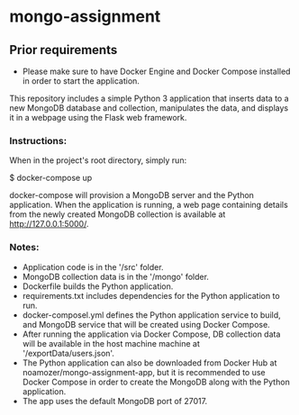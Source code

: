 # mongo-assignment

## Prior requirements
- Please make sure to have Docker Engine and Docker Compose installed in order to start the application.

This repository includes a simple Python 3 application that inserts data to a new MongoDB database and collection, manipulates the data, and displays it in a webpage using the Flask web framework.

### Instructions:

When in the project's root directory, simply run:

$ docker-compose up

docker-compose will provision a MongoDB server and the Python application.
When the application is running, a web page containing details from the newly created MongoDB collection is available at http://127.0.0.1:5000/.


### Notes:
- Application code is in the '/src' folder.
- MongoDB collection data is in the '/mongo' folder.
- Dockerfile builds the Python application.
- requirements.txt includes dependencies for the Python application to run.
- docker-composel.yml defines the Python application service to build, and MongoDB service that will be created using Docker Compose.
- After running the application via Docker Compose, DB collection data will be available in the host machine machine at '/exportData/users.json'.
- The Python application can also be downloaded from Docker Hub at noamozer/mongo-assignment-app, but it is recommended to use Docker Compose in order to create the MongoDB along with the Python application.
- The app uses the default MongoDB port of 27017.
